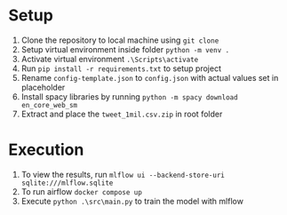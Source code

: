 # Setup
1. Clone the repository to local machine using `git clone`
2. Setup virtual environment inside folder `python -m venv .`
3. Activate virtual environment `.\Scripts\activate`
4. Run `pip install -r requirements.txt` to setup project
5. Rename `config-template.json` to `config.json` with actual values set in placeholder
6. Install spacy libraries by running `python -m spacy download en_core_web_sm`
7. Extract and place the `tweet_1mil.csv.zip` in root folder 

# Execution
1. To view the results, run `mlflow ui --backend-store-uri sqlite:///mlflow.sqlite`
2. To run airflow `docker compose up`
3. Execute `python .\src\main.py` to train the model with mlflow